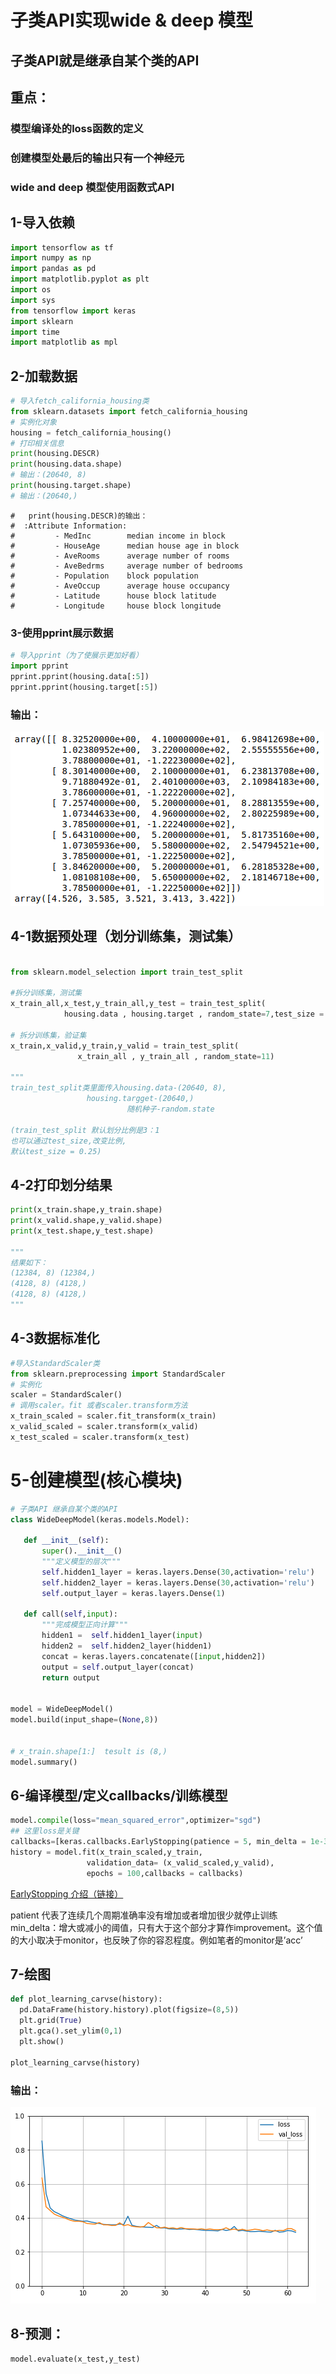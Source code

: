 # 子类API实现wide & deep 模型
## 子类API就是继承自某个类的API

## 重点：
### 模型编译处的loss函数的定义
### 创建模型处最后的输出只有一个神经元 
### wide and deep 模型使用函数式API



## 1-导入依赖
```python
import tensorflow as tf
import numpy as np
import pandas as pd
import matplotlib.pyplot as plt
import os
import sys
from tensorflow import keras
import sklearn
import time
import matplotlib as mpl 
 ```
 ## 2-加载数据

 ```python
# 导入fetch_california_housing类
from sklearn.datasets import fetch_california_housing 
# 实例化对象
housing = fetch_california_housing()
# 打印相关信息
print(housing.DESCR)
print(housing.data.shape)
# 输出：(20640, 8)
print(housing.target.shape)
# 输出：(20640,)
 ```

 
 ```
#   print(housing.DESCR)的输出：
#  :Attribute Information:
#         - MedInc        median income in block
#         - HouseAge      median house age in block
#         - AveRooms      average number of rooms
#         - AveBedrms     average number of bedrooms
#         - Population    block population
#         - AveOccup      average house occupancy
#         - Latitude      house block latitude
#         - Longitude     house block longitude
 ```

### 3-使用pprint展示数据

 ```python
# 导入pprint（为了使展示更加好看）
import pprint
pprint.pprint(housing.data[:5])
pprint.pprint(housing.target[:5])
```
### 输出：
![输出：](/1.png)

## 4-1数据预处理（划分训练集，测试集）

 ```python

from sklearn.model_selection import train_test_split

#拆分训练集，测试集
x_train_all,x_test,y_train_all,y_test = train_test_split(
             housing.data , housing.target , random_state=7,test_size = 0.2)

# 拆分训练集，验证集
x_train,x_valid,y_train,y_valid = train_test_split(
                x_train_all , y_train_all , random_state=11)

"""
train_test_split类里面传入housing.data-(20640, 8),
                  housing.targget-(20640,)
                           随机种子-random.state

(train_test_split 默认划分比例是3：1 
也可以通过test_size,改变比例,
默认test_size = 0.25)                    
```
## 4-2打印划分结果
 ```python
print(x_train.shape,y_train.shape)
print(x_valid.shape,y_valid.shape)
print(x_test.shape,y_test.shape)

"""
结果如下：
(12384, 8) (12384,)
(4128, 8) (4128,)
(4128, 8) (4128,)
"""
 ```
## 4-3数据标准化

 ```python
 #导入StandardScaler类
from sklearn.preprocessing import StandardScaler
# 实例化
scaler = StandardScaler()
# 调用scaler。fit 或者scaler.transform方法
x_train_scaled = scaler.fit_transform(x_train)
x_valid_scaled = scaler.transform(x_valid)
x_test_scaled = scaler.transform(x_test)
 ```

# 5-创建模型(核心模块)


 ```python
# 子类API 继承自某个类的API 
class WideDeepModel(keras.models.Model):
    
    def __init__(self):
        super().__init__()
        """定义模型的层次"""
        self.hidden1_layer = keras.layers.Dense(30,activation='relu')
        self.hidden2_layer = keras.layers.Dense(30,activation='relu')
        self.output_layer = keras.layers.Dense(1)
        
    def call(self,input):
        """完成模型正向计算"""
        hidden1 =  self.hidden1_layer(input)
        hidden2 =  self.hidden2_layer(hidden1)
        concat = keras.layers.concatenate([input,hidden2])
        output = self.output_layer(concat)
        return output

    
model = WideDeepModel()
model.build(input_shape=(None,8)) 


# x_train.shape[1:]  tesult is (8,)
model.summary()
 ```

 ## 6-编译模型/定义callbacks/训练模型

  ```python
model.compile(loss="mean_squared_error",optimizer="sgd")
## 这里loss是关键  
callbacks=[keras.callbacks.EarlyStopping(patience = 5, min_delta = 1e-3)]
  history = model.fit(x_train_scaled,y_train,
                   validation_data= (x_valid_scaled,y_valid),
                   epochs = 100,callbacks = callbacks)
   ```






 [EarlyStopping 介绍（链接）](https://blog.csdn.net/zwqjoy/article/details/86677030)

 patient 代表了连续几个周期准确率没有增加或者增加很少就停止训练
 min_delta：增大或减小的阈值，只有大于这个部分才算作improvement。这个值的大小取决于monitor，也反映了你的容忍程度。例如笔者的monitor是’acc’
 
  ## 7-绘图

  ```python
def plot_learning_carvse(history):
    pd.DataFrame(history.history).plot(figsize=(8,5))
    plt.grid(True)
    plt.gca().set_ylim(0,1)
    plt.show()

plot_learning_carvse(history)
```
### 输出：
![输出：](/2.png)

## 8-预测：
```python
model.evaluate(x_test,y_test)
```